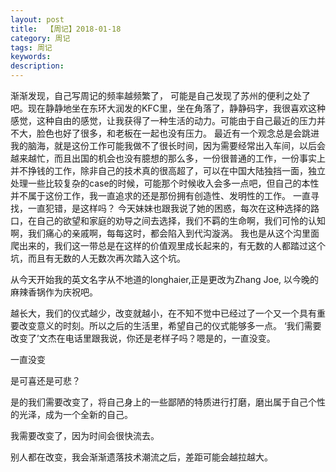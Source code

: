 ```yaml
---
layout: post
title:  【周记】2018-01-18
category: 周记
tags: 周记
keywords:
description:
---
```


渐渐发现，自己写周记的频率越频繁了， 可能是自己发现了苏州的便利之处了吧。现在静静地坐在东环大润发的KFC里，坐在角落了，静静码字，我很喜欢这种感觉，这种自由的感觉，让我获得了一种生活的动力。可能由于自己最近的压力并不大，脸色也好了很多，和老板在一起也没有压力。
最近有一个观念总是会跳进我的脑海，就是这份工作可能我做不了很长时间，因为需要经常出入车间，以后会越来越忙，而且出国的机会也没有臆想的那么多，一份很普通的工作，一份事实上并不挣钱的工作，除非自己的技术真的很高超了，可以在中国大陆独挡一面，独立处理一些比较复杂的case的时候，可能那个时候收入会多一点吧，但自己的本性并不属于这份工作，我一直追求的还是那份拥有创造性、发明性的工作。
一直寻找，一直犯错，是这样吗？
今天妹妹也跟我说了她的困惑，每次在这种选择的路口，在自己的欲望和家庭的劝导之间去选择，我们不羁的生命啊，我们可怜的认知啊，我们痛心的亲戚啊，每每这时，都会陷入到代沟漩涡。
我也是从这个沟里面爬出来的，我们这一带总是在这样的价值观里成长起来的，有无数的人都踏过这个坑，而且有无数的人无数次再次踏入这个坑。

从今天开始我的英文名字从不地道的longhaier,正是更改为Zhang Joe, 以今晚的麻辣香锅作为庆祝吧。

越长大，我们的仪式越少，改变就越小，在不知不觉中已经过了一个又一个具有重要改变意义的时刻。所以之后的生活里，希望自己的仪式能够多一点。 ‘我们需要改变了’文杰在电话里跟我说，你还是老样子吗？嗯是的，一直没变。

一直没变

是可喜还是可悲？

是的我们需要改变了，将自己身上的一些鄙陋的特质进行打磨，磨出属于自己个性的光泽，成为一个全新的自己。

我需要改变了，因为时间会很快流去。

别人都在改变，我会渐渐遗落技术潮流之后，差距可能会越拉越大。




